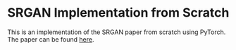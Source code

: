 # SRGAN Implementation from Scratch

This is an implementation of the SRGAN paper from scratch using PyTorch. The paper can be found [here](https://arxiv.org/abs/1609.04802).
